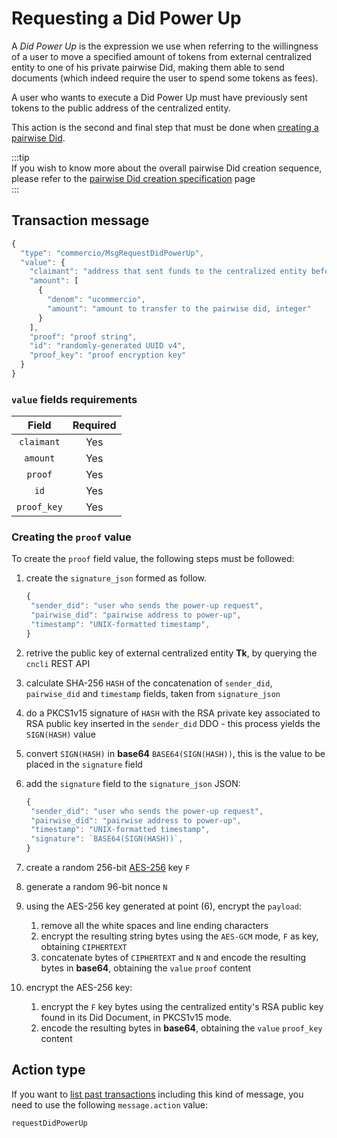 # Requesting a Did Power Up
A *Did Power Up* is the expression we use when referring to the willingness of a user to move a specified amount of tokens 
from external centralized entity to one of his
private pairwise Did, making them able to send documents (which indeed require the user to spend some tokens as fees). 

A user who wants to execute a Did Power Up must have previously sent tokens to the public address of the centralized entity.
  
This action is the second and final step that must be done when [creating a pairwise Did](../creating-pairwise-did.md).  

:::tip  
If you wish to know more about the overall pairwise Did creation sequence, please refer to the
[pairwise Did creation specification](../creating-pairwise-did.md) page  
:::    

## Transaction message
```javascript
{
  "type": "commercio/MsgRequestDidPowerUp",
  "value": {
    "claimant": "address that sent funds to the centralized entity before",
    "amount": [
      {
        "denom": "ucommercio",
        "amount": "amount to transfer to the pairwise did, integer"
      }
    ],
    "proof": "proof string",
    "id": "randomly-generated UUID v4",
    "proof_key": "proof encryption key"
  }
}
```

### `value` fields requirements
| Field | Required |
| :---: | :------: |
| `claimant` | Yes |
| `amount` | Yes |
| `proof` | Yes | 
| `id` | Yes | 
| `proof_key` | Yes | 


### Creating the `proof` value

To create the `proof` field value, the following steps must be followed:

1. create the `signature_json` formed as follow.  
   ```javascript
   {
    "sender_did": "user who sends the power-up request",
    "pairwise_did": "pairwise address to power-up",
    "timestamp": "UNIX-formatted timestamp",
   }
   ```

2. retrive the public key of external centralized entity **Tk**, by querying the `cncli` REST API
3. calculate SHA-256 `HASH` of the concatenation of `sender_did`, `pairwise_did` and `timestamp` fields, taken from `signature_json`
4. do a PKCS1v15 signature of `HASH` with the RSA private key associated to RSA public key inserted in the `sender_did` DDO - this process yields the `SIGN(HASH)` value
5. convert `SIGN(HASH)` in **base64** `BASE64(SIGN(HASH))`, this is the value to be placed in the `signature` field 
6. add the `signature` field to the `signature_json` JSON:

   ```javascript
   {
    "sender_did": "user who sends the power-up request",
    "pairwise_did": "pairwise address to power-up",
    "timestamp": "UNIX-formatted timestamp",
    "signature": `BASE64(SIGN(HASH))`,
   }
   ```
7. create a random 256-bit [AES-256](https://en.wikipedia.org/wiki/Advanced_Encryption_Standard) key `F`
8. generate a random 96-bit nonce `N`
8. using the AES-256 key generated at point (6), encrypt the `payload`:
   1. remove all the white spaces and line ending characters
   2. encrypt the resulting string bytes using the `AES-GCM` mode, `F` as key, obtaining `CIPHERTEXT`
   3. concatenate bytes of `CIPHERTEXT` and `N` and encode the resulting bytes in **base64**, obtaining the `value` `proof` content 
9. encrypt the AES-256 key:
   1. encrypt the `F` key bytes using the centralized entity's RSA public key found in its Did Document, in PKCS1v15 mode.  
   2. encode the resulting bytes in **base64**, obtaining the `value` `proof_key` content 


## Action type
If you want to [list past transactions](../../../developers/listing-transactions.md) including this kind of message,
you need to use the following `message.action` value: 

```
requestDidPowerUp
```
